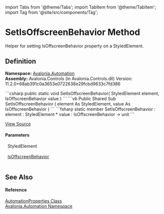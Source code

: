 import Tabs from '@theme/Tabs'; 
import TabItem from '@theme/TabItem'; 
import Tag from '@site/src/components/Tag'; 

# SetIsOffscreenBehavior Method


Helper for setting IsOffscreenBehavior property on a StyledElement.



## Definition
**Namespace:** <a href="N_Avalonia_Automation">Avalonia.Automation</a>  
**Assembly:** Avalonia.Controls (in Avalonia.Controls.dll) Version: 11.2.0+68ab391c0a3653e0722638e29fcbd9633c7fd386

<Tabs groupId="api-code-preview">
<TabItem value="csharp" label="C#">
```csharp
public static void SetIsOffscreenBehavior(
	StyledElement element,
	IsOffscreenBehavior value
)
```
</TabItem>
<TabItem value="vb" label="VB">
```vb
Public Shared Sub SetIsOffscreenBehavior ( 
	element As StyledElement,
	value As IsOffscreenBehavior
)
```
</TabItem>
<TabItem value="fsharp" label="F#">
```fsharp
static member SetIsOffscreenBehavior : 
        element : StyledElement * 
        value : IsOffscreenBehavior -> unit 
```
</TabItem>
</Tabs>



<a href="https://github.com/AvaloniaUI/Avalonia/tree/master/srcAvalonia.Controls/Automation/AutomationProperties.cs#L357" title="View the source code">View Source</a>



#### Parameters
<dl><dt>  StyledElement</dt><dd> </dd><dt>  <a href="T_Avalonia_Automation_IsOffscreenBehavior">IsOffscreenBehavior</a></dt><dd> </dd></dl>

## See Also


#### Reference
<a href="T_Avalonia_Automation_AutomationProperties">AutomationProperties Class</a>  
<a href="N_Avalonia_Automation">Avalonia.Automation Namespace</a>  

